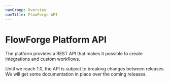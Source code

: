 ```yaml
---
navGroup: Overview
navTitle: FlowForge API
---
```

# FlowForge Platform API

The platform provides a REST API that makes it possible to create integrations and
custom workflows.

Until we reach 1.0, the API is subject to breaking changes between releases. We
will get some documentation in place over the coming releases.
